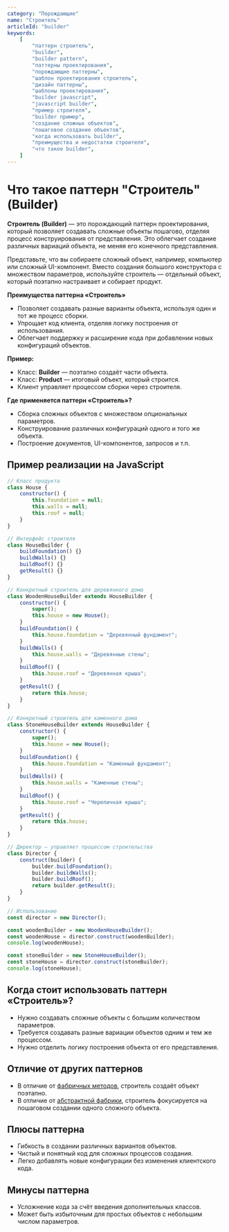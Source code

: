 ```yaml
---
category: "Порождающие"
name: "Строитель"
articleId: "builder"
keywords:
    [
        "паттерн строитель",
        "builder",
        "builder pattern",
        "паттерны проектирования",
        "порождающие паттерны",
        "шаблон проектирования строитель",
        "дизайн паттерны",
        "шаблоны проектирования",
        "builder javascript",
        "javascript builder",
        "пример строителя",
        "builder пример",
        "создание сложных объектов",
        "пошаговое создание объектов",
        "когда использовать builder",
        "преимущества и недостатки строителя",
        "что такое builder",
    ]
---
```


# Что такое паттерн **"Строитель" (Builder)**

**Строитель (Builder)** — это порождающий паттерн проектирования, который позволяет создавать сложные объекты пошагово, отделяя процесс конструирования от представления. Это облегчает создание различных вариаций объекта, не меняя его конечного представления.

Представьте, что вы собираете сложный объект, например, компьютер или сложный UI-компонент. Вместо создания большого конструктора с множеством параметров, используйте строитель — отдельный объект, который поэтапно настраивает и собирает продукт.

**Преимущества паттерна «Строитель»**

- Позволяет создавать разные варианты объекта, используя один и тот же процесс сборки.
- Упрощает код клиента, отделяя логику построения от использования.
- Облегчает поддержку и расширение кода при добавлении новых конфигураций объектов.

**Пример:**

- Класс: **Builder** — поэтапно создаёт части объекта.
- Класс: **Product** — итоговый объект, который строится.
- Клиент управляет процессом сборки через строителя.

**Где применяется паттерн «Строитель»?**

- Сборка сложных объектов с множеством опциональных параметров.
- Конструирование различных конфигураций одного и того же объекта.
- Построение документов, UI-компонентов, запросов и т.п.

## Пример реализации на JavaScript

```javascript
// Класс продукта
class House {
    constructor() {
        this.foundation = null;
        this.walls = null;
        this.roof = null;
    }
}

// Интерфейс строителя
class HouseBuilder {
    buildFoundation() {}
    buildWalls() {}
    buildRoof() {}
    getResult() {}
}

// Конкретный строитель для деревянного дома
class WoodenHouseBuilder extends HouseBuilder {
    constructor() {
        super();
        this.house = new House();
    }
    buildFoundation() {
        this.house.foundation = "Деревянный фундамент";
    }
    buildWalls() {
        this.house.walls = "Деревянные стены";
    }
    buildRoof() {
        this.house.roof = "Деревянная крыша";
    }
    getResult() {
        return this.house;
    }
}

// Конкретный строитель для каменного дома
class StoneHouseBuilder extends HouseBuilder {
    constructor() {
        super();
        this.house = new House();
    }
    buildFoundation() {
        this.house.foundation = "Каменный фундамент";
    }
    buildWalls() {
        this.house.walls = "Каменные стены";
    }
    buildRoof() {
        this.house.roof = "Черепичная крыша";
    }
    getResult() {
        return this.house;
    }
}

// Директор — управляет процессом строительства
class Director {
    construct(builder) {
        builder.buildFoundation();
        builder.buildWalls();
        builder.buildRoof();
        return builder.getResult();
    }
}

// Использование
const director = new Director();

const woodenBuilder = new WoodenHouseBuilder();
const woodenHouse = director.construct(woodenBuilder);
console.log(woodenHouse);

const stoneBuilder = new StoneHouseBuilder();
const stoneHouse = director.construct(stoneBuilder);
console.log(stoneHouse);
```

## Когда стоит использовать паттерн «Строитель»?

- Нужно создавать сложные объекты с большим количеством параметров.
- Требуется создавать разные вариации объектов одним и тем же процессом.
- Нужно отделить логику построения объекта от его представления.

## Отличие от других паттернов

- В отличие от [фабричных методов]({{factoryMethod}}), строитель создаёт объект поэтапно.
- В отличие от [абстрактной фабрики]({{abstractFactory}}), строитель фокусируется на пошаговом создании одного сложного объекта.

## Плюсы паттерна

- Гибкость в создании различных вариантов объектов.
- Чистый и понятный код для сложных процессов создания.
- Легко добавлять новые конфигурации без изменения клиентского кода.

## Минусы паттерна

- Усложнение кода за счёт введения дополнительных классов.
- Может быть избыточным для простых объектов с небольшим числом параметров.
